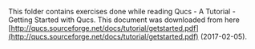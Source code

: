 This folder contains exercises done while reading Qucs - A Tutorial - Getting Started with Qucs. This document was downloaded from here [http://qucs.sourceforge.net/docs/tutorial/getstarted.pdf](http://qucs.sourceforge.net/docs/tutorial/getstarted.pdf) (2017-02-05).  
